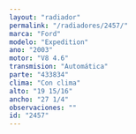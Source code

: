 ```yaml
---
layout: "radiador"
permalink: "/radiadores/2457/"
marca: "Ford"
modelo: "Expedition"
ano: "2003"
motor: "V8 4.6"
transmision: "Automática"
parte: "433834"
clima: "Con clima"
alto: "19 15/16"
ancho: "27 1/4"
observaciones: ""
id: "2457"
---
```


